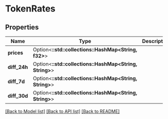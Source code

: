 # TokenRates

## Properties

Name | Type | Description | Notes
------------ | ------------- | ------------- | -------------
**prices** | Option<**::std::collections::HashMap<String, f32>**> |  | [optional]
**diff_24h** | Option<**::std::collections::HashMap<String, String>**> |  | [optional]
**diff_7d** | Option<**::std::collections::HashMap<String, String>**> |  | [optional]
**diff_30d** | Option<**::std::collections::HashMap<String, String>**> |  | [optional]

[[Back to Model list]](../README.md#documentation-for-models) [[Back to API list]](../README.md#documentation-for-api-endpoints) [[Back to README]](../README.md)


